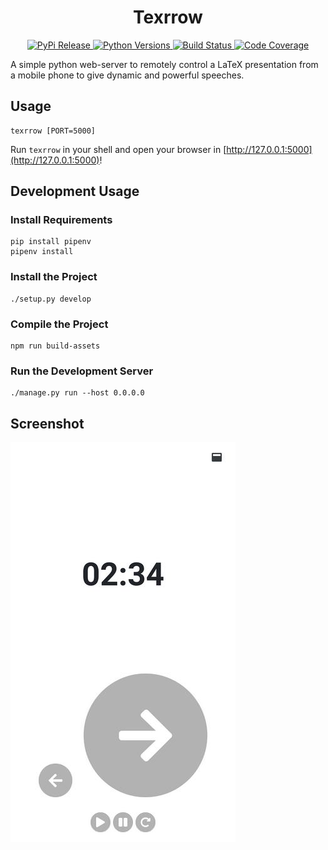 <h1 align="center">Texrrow</h1>

<p align="center">
    <a href="https://pypi.org/project/texrrow/">
        <img src="https://img.shields.io/pypi/v/texrrow.svg" alt="PyPi Release" />
    </a>
    <a href="#">
        <img src="https://img.shields.io/pypi/pyversions/texrrow.svg" alt="Python Versions" />
    </a>
    <a href="https://travis-ci.org/NyanKiyoshi/texrrow/">
        <img src="https://travis-ci.org/NyanKiyoshi/texrrow.svg?branch=master" alt="Build Status" />
    </a>
    <a href="https://codecov.io/gh/NyanKiyoshi/texrrow/">
        <img src="https://codecov.io/gh/NyanKiyoshi/texrrow/branch/master/graph/badge.svg" alt="Code Coverage" />
    </a>
</p>

A simple python web-server to remotely control a LaTeX presentation from a mobile phone to give dynamic and powerful speeches.

## Usage
```
texrrow [PORT=5000]
```
Run `texrrow` in your shell and open your browser in [http://127.0.0.1:5000](http://127.0.0.1:5000)!


## Development Usage
### Install Requirements
```shell
pip install pipenv
pipenv install
```

### Install the Project

```shell
./setup.py develop
```

### Compile the Project

```shell
npm run build-assets
```

### Run the Development Server
```shell
./manage.py run --host 0.0.0.0
```

## Screenshot
![screenshot](screenshot.jpg)
